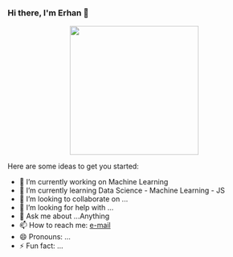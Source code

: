 
### Hi there, I'm Erhan 👋

<p align="center">
  <img width="256" height="256" src="https://user-images.githubusercontent.com/80072131/115317263-c56d6280-a183-11eb-8bb4-72d436c5a7d9.png">
</p>

Here are some ideas to get you started:

- 🔭 I’m currently working on Machine Learning
- 🌱 I’m currently learning Data Science - Machine Learning - JS 
- 👯 I’m looking to collaborate on ...
- 🤔 I’m looking for help with ...
- 💬 Ask me about ...Anything
- 📫 How to reach me: [e-mail](erhan_namli@outlook.com)
- 😄 Pronouns: ...
- ⚡ Fun fact: ...

